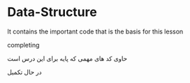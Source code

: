 # Data-Structure

It contains the important code that is the basis for this lesson

completing

حاوی کد های مهمی که پایه برای این درس است

در حال تکمیل
